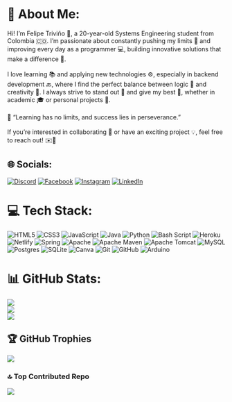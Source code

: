 # 💫 About Me:
Hi! I’m Felipe Triviño 👋, a 20-year-old Systems Engineering student from Colombia 🇨🇴. I’m passionate about constantly pushing my limits 💪 and improving every day as a programmer 💻, building innovative solutions that make a difference 🌟.<br><br>I love learning 📚 and applying new technologies ⚙️, especially in backend development 🔙, where I find the perfect balance between logic 🧠 and creativity 🎨. I always strive to stand out 🌟 and give my best 💯, whether in academic 🎓 or personal projects 🚀.<br><br>🌟 “Learning has no limits, and success lies in perseverance.”<br><br>If you’re interested in collaborating 🤝 or have an exciting project 💡, feel free to reach out! ✉️🚀

## 🌐 Socials:
[![Discord](https://img.shields.io/badge/Discord-%237289DA.svg?logo=discord&logoColor=white)](https://discord.gg/RayAjaxx) [![Facebook](https://img.shields.io/badge/Facebook-%231877F2.svg?logo=Facebook&logoColor=white)](https://www.facebook.com/felipe.trivinogarzon.98/) [![Instagram](https://img.shields.io/badge/Instagram-%23E4405F.svg?logo=Instagram&logoColor=white)](https://instagram.com/_felipegarzon) [![LinkedIn](https://img.shields.io/badge/LinkedIn-%230077B5.svg?logo=linkedin&logoColor=white)](https://www.linkedin.com/in/felipe-trivi%C3%B1o-garz%C3%B3n-64121433b/)

# 💻 Tech Stack:
![HTML5](https://img.shields.io/badge/html5-%23E34F26.svg?style=for-the-badge&logo=html5&logoColor=white) ![CSS3](https://img.shields.io/badge/css3-%231572B6.svg?style=for-the-badge&logo=css3&logoColor=white) ![JavaScript](https://img.shields.io/badge/javascript-%23323330.svg?style=for-the-badge&logo=javascript&logoColor=%23F7DF1E) ![Java](https://img.shields.io/badge/java-%23ED8B00.svg?style=for-the-badge&logo=openjdk&logoColor=white) ![Python](https://img.shields.io/badge/python-3670A0?style=for-the-badge&logo=python&logoColor=ffdd54) ![Bash Script](https://img.shields.io/badge/bash_script-%23121011.svg?style=for-the-badge&logo=gnu-bash&logoColor=white) ![Heroku](https://img.shields.io/badge/heroku-%23430098.svg?style=for-the-badge&logo=heroku&logoColor=white) ![Netlify](https://img.shields.io/badge/netlify-%23000000.svg?style=for-the-badge&logo=netlify&logoColor=#00C7B7) ![Spring](https://img.shields.io/badge/spring-%236DB33F.svg?style=for-the-badge&logo=spring&logoColor=white) ![Apache](https://img.shields.io/badge/apache-%23D42029.svg?style=for-the-badge&logo=apache&logoColor=white) ![Apache Maven](https://img.shields.io/badge/Apache%20Maven-C71A36?style=for-the-badge&logo=Apache%20Maven&logoColor=white) ![Apache Tomcat](https://img.shields.io/badge/apache%20tomcat-%23F8DC75.svg?style=for-the-badge&logo=apache-tomcat&logoColor=black) ![MySQL](https://img.shields.io/badge/mysql-4479A1.svg?style=for-the-badge&logo=mysql&logoColor=white) ![Postgres](https://img.shields.io/badge/postgres-%23316192.svg?style=for-the-badge&logo=postgresql&logoColor=white) ![SQLite](https://img.shields.io/badge/sqlite-%2307405e.svg?style=for-the-badge&logo=sqlite&logoColor=white) ![Canva](https://img.shields.io/badge/Canva-%2300C4CC.svg?style=for-the-badge&logo=Canva&logoColor=white) ![Git](https://img.shields.io/badge/git-%23F05033.svg?style=for-the-badge&logo=git&logoColor=white) ![GitHub](https://img.shields.io/badge/github-%23121011.svg?style=for-the-badge&logo=github&logoColor=white) ![Arduino](https://img.shields.io/badge/-Arduino-00979D?style=for-the-badge&logo=Arduino&logoColor=white)

# 📊 GitHub Stats:
![](https://github-readme-stats.vercel.app/api?username=Petriv2004&theme=shadow_green&hide_border=false&include_all_commits=false&count_private=false)<br/>
![](https://github-readme-streak-stats.herokuapp.com/?user=Petriv2004&theme=shadow_green&hide_border=false)<br/>
![](https://github-readme-stats.vercel.app/api/top-langs/?username=Petriv2004&theme=shadow_green&hide_border=false&include_all_commits=false&count_private=false&layout=compact)

## 🏆 GitHub Trophies
![](https://github-profile-trophy.vercel.app/?username=Petriv2004&theme=shadow_green&no-frame=false&no-bg=true&margin-w=4)

### 🔝 Top Contributed Repo
![](https://github-contributor-stats.vercel.app/api?username=Petriv2004&limit=5&theme=dark&combine_all_yearly_contributions=true)

<!-- Proudly created with GPRM ( https://gprm.itsvg.in ) -->
